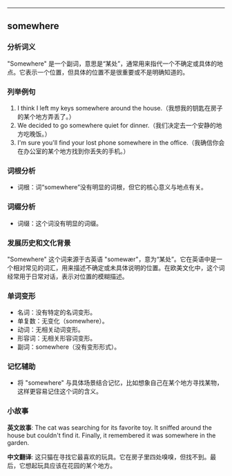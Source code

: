 
---------------
## somewhere
### 分析词义
"Somewhere" 是一个副词，意思是“某处”，通常用来指代一个不确定或具体的地点。它表示一个位置，但具体的位置不是很重要或不是明确知道的。

### 列举例句
1. I think I left my keys somewhere around the house.（我想我的钥匙在房子的某个地方弄丢了。）
2. We decided to go somewhere quiet for dinner.（我们决定去一个安静的地方吃晚饭。）
3. I'm sure you'll find your lost phone somewhere in the office.（我确信你会在办公室的某个地方找到你丢失的手机。）

### 词根分析
- 词根：词“somewhere”没有明显的词根，但它的核心意义与地点有关。

### 词缀分析
- 词缀：这个词没有明显的词缀。

### 发展历史和文化背景
"Somewhere" 这个词来源于古英语 "somewær"，意为“某处”。它在英语中是一个相对常见的词汇，用来描述不确定或未具体说明的位置。在欧美文化中，这个词经常用于日常对话，表示对位置的模糊描述。

### 单词变形
- 名词：没有特定的名词变形。
- 单复数：无变化（somewhere）。
- 动词：无相关动词变形。
- 形容词：无相关形容词变形。
- 副词：somewhere（没有变形形式）。

### 记忆辅助
- 将 "somewhere" 与具体场景结合记忆，比如想象自己在某个地方寻找某物，这样更容易记住这个词的含义。

### 小故事
**英文故事**:
The cat was searching for its favorite toy. It sniffed around the house but couldn't find it. Finally, it remembered it was somewhere in the garden.

**中文翻译**:
这只猫在寻找它最喜欢的玩具。它在房子里四处嗅嗅，但找不到。最后，它想起玩具应该在花园的某个地方。

